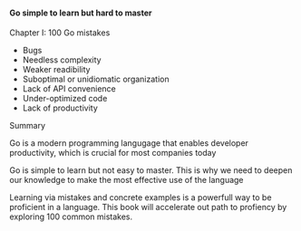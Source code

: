 #### Go simple to learn but hard to master

Chapter I: 100 Go mistakes

- Bugs
- Needless complexity
- Weaker readibility
- Suboptimal or unidiomatic organization
- Lack of API convenience
- Under-optimized code
- Lack of productivity

Summary

Go is a modern programming langugage that enables developer productivity, which is crucial for most companies today

Go is simple to learn but not easy to master. This is why we need to deepen our knowledge to make the most effective
use of the language

Learning via mistakes and concrete examples is a powerfull way to be proficient in a language. This book will accelerate
out path to profiency by exploring 100 common mistakes.



